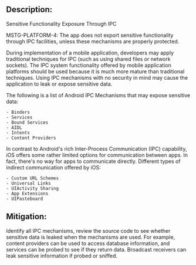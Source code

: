 ## Description:

Sensitive Functionality Exposure Through IPC

MSTG-PLATFORM-4: The app does not export sensitive functionality through IPC facilities, unless these mechanisms are properly protected.

During implementation of a mobile application, developers may apply traditional techniques for IPC (such as using shared files or network sockets). The IPC system functionality offered by mobile application platforms should be used because it is much more mature than traditional techniques. Using IPC mechanisms with no security in mind may cause the application to leak or expose sensitive data.

The following is a list of Android IPC Mechanisms that may expose sensitive data:

	- Binders
	- Services
	- Bound Services
	- AIDL
	- Intents
	- Content Providers

In contrast to Android's rich Inter-Process Communication (IPC) capability, iOS offers some rather limited options for communication between apps. In fact, there's no way for apps to communicate directly. Different types of indirect communication offered by iOS:

	- Custom URL Schemes
	- Universal Links
	- UIActivity Sharing
	- App Extensions
	- UIPasteboard


## Mitigation:

Identify all IPC mechanisms, review the source code to see whether sensitive data is leaked when the mechanisms are used. For example, content providers can be used to access database information, and services can be probed to see if they return data. Broadcast receivers can leak sensitive information if probed or sniffed.
